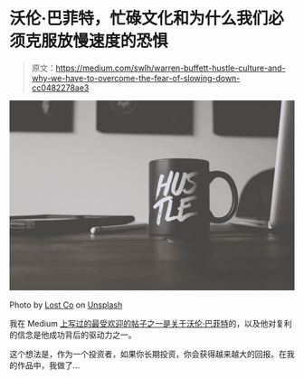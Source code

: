 # 沃伦·巴菲特，忙碌文化和为什么我们必须克服放慢速度的恐惧

> 原文：<https://medium.com/swlh/warren-buffett-hustle-culture-and-why-we-have-to-overcome-the-fear-of-slowing-down-cc0482278ae3>

![](img/9882497d2bbaa99c4051ffaf208e240a.png)

Photo by [Lost Co](https://unsplash.com/photos/CmF_5GYc6c0?utm_source=unsplash&utm_medium=referral&utm_content=creditCopyText) on [Unsplash](https://unsplash.com/search/photos/hustle-culture?utm_source=unsplash&utm_medium=referral&utm_content=creditCopyText)

我在 Medium [上写过的最受欢迎的帖子之一是关于沃伦·巴菲特](/swlh/timeless-advice-from-warren-buffett-that-applies-to-everything-you-do-e400cce43fd3)的，以及他对复利的信念是他成功背后的驱动力之一。

这个想法是，作为一个投资者，如果你长期投资，你会获得越来越大的回报。在我的作品中，我做了…